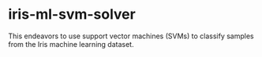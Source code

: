 # iris-ml-svm-solver
This endeavors to use support vector machines (SVMs) to classify samples from the Iris machine learning dataset.

